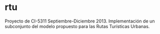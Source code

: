 rtu
===

Proyecto de CI-5311 Septiembre-Diciembre 2013. Implementación de un subconjunto del modelo propuesto para las Rutas Turísticas Urbanas.
